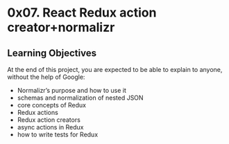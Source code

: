 # 0x07. React Redux action creator+normalizr

## Learning Objectives
At the end of this project, you are expected to be able to explain to anyone, without the help of Google:

* Normalizr’s purpose and how to use it
* schemas and normalization of nested JSON
* core concepts of Redux
* Redux actions
* Redux action creators
* async actions in Redux
* how to write tests for Redux

